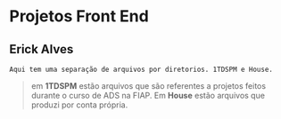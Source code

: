 # Projetos Front End
## Erick Alves

```
Aqui tem uma separação de arquivos por diretorios. 1TDSPM e House.
```

> em **1TDSPM** estão arquivos que são referentes a projetos feitos durante o curso de ADS na FIAP.
> Em **House** estão arquivos que produzi por conta própria.